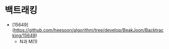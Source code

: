 백트래킹
==========================================================================================
* [15649] (https://github.com/heesoon/algorithm/tree/develop/BeakJoon/Backtracking/15649)
  * N과 M(1)

